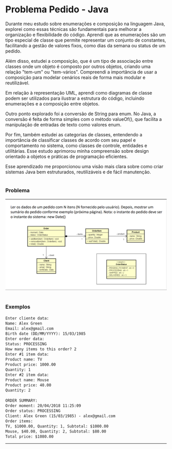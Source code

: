 # Problema Pedido - Java

Durante meu estudo sobre enumerações e composição na linguagem Java, explorei como essas técnicas são fundamentais para melhorar a organização e flexibilidade do código. Aprendi que as enumerações são um tipo especial de classe que permite representar um conjunto de constantes, facilitando a gestão de valores fixos, como dias da semana ou status de um pedido.

Além disso, estudei a composição, que é um tipo de associação entre classes onde um objeto é composto por outros objetos, criando uma relação "tem-um" ou "tem-vários". Compreendi a importância de usar a composição para modelar cenários reais de forma mais modular e reutilizável.

Em relação à representação UML, aprendi como diagramas de classe podem ser utilizados para ilustrar a estrutura do código, incluindo enumerações e a composição entre objetos.

Outro ponto explorado foi a conversão de String para enum. No Java, a conversão é feita de forma simples com o método valueOf(), que facilita a manipulação de entradas de texto como valores enum.

Por fim, também estudei as categorias de classes, entendendo a importância de classificar classes de acordo com seu papel e comportamento no sistema, como classes de controle, entidades e utilitárias. Esse estudo aprimorou minha compreensão sobre design orientado a objetos e práticas de programação eficientes.

Esse aprendizado me proporcionou uma visão mais clara sobre como criar sistemas Java bem estruturados, reutilizáveis e de fácil manutenção.
#
### Problema
![UML - Order](https://github.com/AndreyNicollas/Composicao_Enumeracao_ProblemOrder/blob/main/Captura%20de%20tela%202025-03-24%20115217.png)
#
### Exemplos
```
Enter cliente data:
Name: Alex Green
Email: alex@gmail.com
Birth date (DD/MM/YYYY): 15/03/1985
Enter order data:
Status: PROCESSING
How many items to this order? 2
Enter #1 item data:
Product name: TV
Product price: 1000.00
Quantity: 1
Enter #2 item data:
Product name: Mouse
Product price: 40.00
Quantity: 2

ORDER SUMMARY:
Order moment: 20/04/2018 11:25:09
Order status: PROCESSING
Client: Alex Green (15/03/1985) - alex@gmail.com
Order items:
TV, $1000.00, Quantity: 1, Subtotal: $1000.00
Mouse, $40.00, Quantity: 2, Subtotal: $80.00
Total price: $1080.00
```
____
